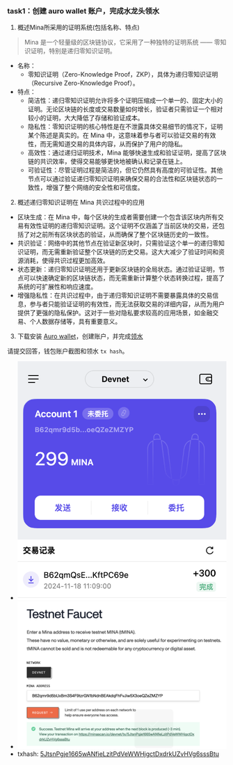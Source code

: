 
### task1：创建 auro wallet 账户，完成水龙头领水

1. 概述Mina所采用的证明系统(包括名称、特点)

> Mina 是一个轻量级的区块链协议，它采用了一种独特的证明系统 —— 零知识证明，特别是递归零知识证明。

- 名称：
    * 零知识证明（Zero-Knowledge Proof，ZKP），具体为递归零知识证明（Recursive Zero-Knowledge Proof）。
- 特点：
    * 简洁性：递归零知识证明允许将多个证明压缩成一个单一的、固定大小的证明。无论区块链的长度或交易数量如何增长，验证者只需验证一个相对较小的证明，大大降低了存储和验证成本。
    * 隐私性：零知识证明的核心特性是在不泄露具体交易细节的情况下，证明某个陈述是真实的。在 Mina 中，这意味着参与者可以验证交易的有效性，而无需知道交易的具体内容，从而保护了用户的隐私。
    * 高效性：通过递归证明技术，Mina 能够快速生成和验证证明，提高了区块链的共识效率，使得交易能够更快地被确认和记录在链上。
    * 可验证性：尽管证明过程是简洁的，但它仍然具有高度的可验证性。其他节点可以通过验证递归零知识证明来确保交易的合法性和区块链状态的一致性，增强了整个网络的安全性和可信度。

2. 概述递归零知识证明在 Mina 共识过程中的应用

- 区块生成：在 Mina 中，每个区块的生成者需要创建一个包含该区块内所有交易有效性证明的递归零知识证明。这个证明不仅涵盖了当前区块的交易，还包括了对之前所有区块状态的验证，从而确保了整个区块链历史的一致性。
- 共识验证：网络中的其他节点在验证新区块时，只需验证这个单一的递归零知识证明，而无需重新验证整个区块链的历史交易。这大大减少了验证时间和资源消耗，使得共识过程更加高效。
- 状态更新：递归零知识证明还用于更新区块链的全局状态。通过验证证明，节点可以快速确定新的区块链状态，而无需重新计算整个状态转换过程，提高了系统的可扩展性和响应速度。
- 增强隐私性：在共识过程中，由于递归零知识证明不需要暴露具体的交易信息，参与者只能验证证明的有效性，而无法获取交易的详细内容，从而为用户提供了更强的隐私保护。这对于一些对隐私要求较高的应用场景，如金融交易、个人数据存储等，具有重要意义。

3. 下载安装 [Auro wallet](https://www.aurowallet.com/download/)，创建账户，并完成[领水](https://faucet.minaprotocol.com/)

请提交回答，钱包账户截图和领水 `tx hash`。

- ![钱包账户截图](./account.png)
- ![取水截图](./mina-faucet.png)
- txhash: [5JtsnPgje1665wANfieLzitPdVeWWHjgctDxdrkUZvHVg6sssBtu](https://minascan.io/devnet/tx/5JtsnPgje1665wANfieLzitPdVeWWHjgctDxdrkUZvHVg6sssBtu)

